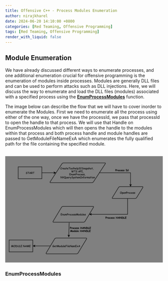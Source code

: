 ```yaml
---
title: Offensive C++ - Process Modules Enumeration
author: nirajkharel
date: 2024-06-20 14:10:00 +0800
categories: [Red Teaming, Offensive Programming]
tags: [Red Teaming, Offensive Programming]
render_with_liquid: false
---
```



## Module Enumeration
We have already discussed different ways to enumerate processes, and one additional enumeration crucial for offensive programming is the enumeration of modules inside processes. Modules are generally DLL files and can be used to perform attacks such as DLL injections. Here, we will discuss the way to enumerate and load the DLL files (modules) associated with a specified process using the **[EnumProcessModules](https://learn.microsoft.com/en-us/windows/win32/api/psapi/nf-psapi-enumprocessmodules)** function.

The image below can describe the flow that we will have to cover inorder to enumerate the Modules. First we need to enumerate all the process using either of the one way, once we have the processId, we pass that processId to open the handle to that process. We will use that Handle on EnumProcessModules which will then opens the handle to the modules within that process and both process handle and module handles are passed to GetModuleFileNameExA which enumerates the fully qualified path for the file containing the specified module.

<br>
<img alt="" class="bf jp jq dj" loading="lazy" role="presentation" src="https://raw.githubusercontent.com/nirajkharel/nirajkharel.github.io/master/assets/img/images/process-enum-5.png">

### EnumProcessModules


<br>
<img alt="" class="bf jp jq dj" loading="lazy" role="presentation" src="https://raw.githubusercontent.com/nirajkharel/nirajkharel.github.io/master/assets/img/images/process-enum-5.gif">